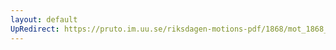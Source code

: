 ```yaml
---
layout: default
UpRedirect: https://pruto.im.uu.se/riksdagen-motions-pdf/1868/mot_1868__ak__187.pdf
---
```

